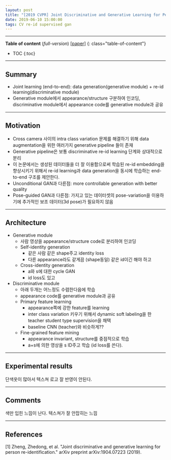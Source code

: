 ```yaml
---
layout: post
title: "[2019 CVPR] Joint Discriminative and Generative Learning for Person Re-identification (*Incomplete*)"
date: 2019-06-10 15:00:00
tags: CV re-id supervised gan 
---
```


<!--more-->

---

**Table of content** (*full-version*)
[[paper]](https://arxiv.org/pdf/1904.07223.pdf) 
{: class="table-of-content"}
* TOC
{:toc}

---

## Summary

- Joint learning (end-to-end): data generation(generative module) + re-id learning(discriminative module)
- Generative module에서 appearance/structure 구분하여 인코딩, discriminative module에서 appearance code를 generative module과 공유

---

## Motivation

- Cross camera 사이의 intra class variation 문제를 해결하기 위해 data augmentation을 위한 여러가지 generative pipeline 들이 존재
- Generative pipeline은 보통 discriminative re-id learning 단계와 상대적으로 분리
- 이 논문에서는 생성된 데이터들을 더 잘 이용함으로써 학습된 re-id embedding을 향상시키기 위해서 re-id learning과 data generation을 동시에 학습하는 end-to-end 구조를 제안한다.
- Unconditional GAN과 다른점: more controllable generation with better quality
- Pose-guided GAN과 다른점: 가지고 있는 데이터셋의 pose-variation을 이용하기에 추가적인 보조 데이터(3d pose)가 필요하지 않음

---

## Architecture

- Generative module
  - 사람 영상을 appearance/structure code로 분리하여 인코딩
  - Self-identity generation
    - 같은 사람 같은 shape주고 identity loss
    - 다른 appearance라도 같게끔 (shape동일) 같은 id이긴 해야 하고
  - Cross-identity generation
    - a와 s에 대한 cycle GAN
    - id loss도 있고
- Discriminative module
  - 아래 두개는 어느정도 수렴한다음에 학습
  - appearance code를 generative module과 공유
  - Primary feature learning
    - appearance쪽에 강한 feature를 learning
    - inter class variation 키우기 위해서 dynamic soft labeling을 한 teacher student type supervision을 채택 
    - baseline CNN (teacher)와 비슷하게??
  - Fine-grained feature mining
    - appearance invariant, structure를 중점적으로 학습
    - a+s에 의한 영상을 s ID주고 학습 (id loss를 쓴다).



---

## Experimental results

단색옷이 많아서 텍스쳐 로고 잘 반영이 안된다.

---

## Comments

색만 입힌 느낌이 난다. 텍스쳐가 잘 안잡히는 느낌

---

## References

[1] Zheng, Zhedong, et al. "Joint discriminative and generative learning for person re-identification." arXiv preprint arXiv:1904.07223 (2019).
